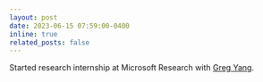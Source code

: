 ```yaml
---
layout: post
date: 2023-06-15 07:59:00-0400
inline: true
related_posts: false
---
```


Started research internship at Microsoft Research with <a href='https://thegregyang.com/'>Greg Yang</a>.